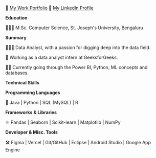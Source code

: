 🌺 [My Work Portfolio](https://www.linkedin.com/in/srishti-mishra-41b82b250/)      💼 [My LinkedIn Profile](https://www.linkedin.com/in/srishti-mishra-41b82b250/)   

**Education**

👩🏽‍🎓 M.Sc. Computer Science, St. Joseph's University, Bengaluru

**Summary**

👩🏽‍💻 Data Analyst, with a passion for digging deep into the data field.


🏢 Working as a data analyst intern at GeeksforGeeks.


✍🏽 Currently going through the Power BI, Python, ML concepts and databases.

**Technical Skills**

**Programming Languages**

🔡 Java | Python | SQL (MySQL) | R

**Frameworks & Libraries**

⚛ Pandas | Seaborn | Scikit-learn | Matplotlib | NumPy

**Developer & Misc. Tools**

🛠️ Figma | Vercel | Git/GitHub | Eclipse | Android Studio | Google App Engine
